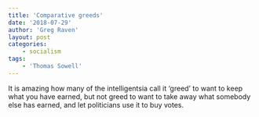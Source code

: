 ```yaml
---
title: 'Comparative greeds'
date: '2018-07-29'
author: 'Greg Raven'
layout: post
categories:
    - socialism
tags:
    - 'Thomas Sowell'
---
```


It is amazing how many of the intelligentsia call it ‘greed’ to want to keep what you have earned, but not greed to want to take away what somebody else has earned, and let politicians use it to buy votes.